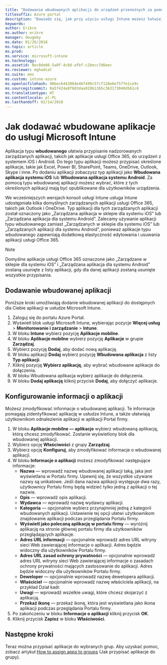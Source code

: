 ```yaml
---
title: "Dodawanie wbudowanych aplikacji do urządzeń przenośnych za pomocą usługi Intune"
titlesuffix: Azure portal
description: "Dowiedz się, jak przy użyciu usługi Intune możesz łatwiej instalować wbudowane aplikacje na urządzeniach przenośnych."
keywords: 
author: Erikre
ms.author: erikre
manager: dougeby
ms.date: 01/26/2018
ms.topic: article
ms.prod: 
ms.service: microsoft-intune
ms.technology: 
ms.assetid: 0ec8de66-5a0f-4c8d-afbf-c2becc7d6eec
ms.reviewer: mghadial
ms.suite: ems
ms.custom: intune-azure
ms.openlocfilehash: 90bec6442084e46f499c57cf128e6ef57fe1ce9c
ms.sourcegitcommit: 0a5f424a8f683daa919b13b5c363173040d561c8
ms.translationtype: HT
ms.contentlocale: pl-PL
ms.lasthandoff: 02/14/2018
---
```

# <a name="how-to-add-built-in-apps-to-microsoft-intune"></a>Jak dodawać wbudowane aplikacje do usługi Microsoft Intune

Aplikacja typu **wbudowanego** ułatwia przypisanie nadzorowanych zarządzanych aplikacji, takich jak aplikacje usługi Office 365, do urządzeń z systemem iOS i Android. Do tego typu aplikacji możesz przypisać określone aplikacje, takie jak Excel, Power BI, SharePoint, Teams, OneDrive, Outlook, Skype i inne. Po dodaniu aplikacji zobaczysz typ aplikacji jako **Wbudowana aplikacja systemu iOS** lub **Wbudowana aplikacja systemu Android**. Za pomocą typu wbudowanej aplikacji możesz wybrać, które z tych określonych aplikacji mają być opublikowane dla użytkowników urządzenia.

 We wcześniejszych wersjach konsoli usługi Intune usługa Intune udostępniała kilka domyślnych zarządzanych aplikacji usługi Office 365, takich jak Outlook i OneDrive. Typ aplikacji dla tych zarządzanych aplikacji został oznaczony jako „Zarządzana aplikacja w sklepie dla systemu iOS” lub „Zarządzana aplikacja dla systemu Android”. Zalecamy używanie aplikacji typu wbudowanego zamiast „Zarządzanych w sklepie dla systemu iOS” lub „Zarządzanych aplikacji dla systemu Android”, ponieważ aplikacje typu wbudowanego zapewniają dodatkową elastyczność edytowania i usuwania aplikacji usługi Office 365.

>[!NOTE]
>Domyślne aplikacje usługi Office 365 oznaczone jako „Zarządzane w sklepie dla systemu iOS” i „Zarządzana aplikacja dla systemu Android” zostaną usunięte z listy aplikacji, gdy dla danej aplikacji zostaną usunięte wszystkie przypisania.

## <a name="add-built-in-app"></a>Dodawanie wbudowanej aplikacji

Poniższe kroki umożliwiają dodanie wbudowanej aplikacji do dostępnych dla Ciebie aplikacji w usłudze Microsoft Intune.
1.  Zaloguj się do portalu Azure Portal.
2.  Wyświetl blok usługi Microsoft Intune, wybierając pozycje **Więcej usług** > **Monitorowanie i zarządzanie** > **Intune**.
3.  W bloku **Intune** wybierz pozycję **Aplikacje mobilne**.
4.  W bloku **Aplikacje mobilne** wybierz pozycję **Aplikacje** w grupie **Zarządzaj**.
5.  Wybierz pozycję **Dodaj**, aby dodać nową aplikację.
6.  W bloku aplikacji **Dodaj** wybierz pozycję **Wbudowana aplikacja** z listy **Typ aplikacji**.
7.  Kliknij pozycję **Wybierz aplikację**, aby wybrać wbudowane aplikacje do dołączenia.
8.  W bloku Wbudowana aplikacja wybierz aplikacje do dołączenia.
9.  W bloku **Dodaj aplikację** kliknij przycisk **Dodaj**, aby dołączyć aplikacje.


## <a name="configure-app-information"></a>Konfigurowanie informacji o aplikacji

Możesz zmodyfikować informacje o wbudowanej aplikacji. Te informacje pomagają zidentyfikować aplikację w usłudze Intune, a także ułatwiają użytkownikom odnalezienie aplikacji w aplikacji Portal firmy.
1.  W bloku **Aplikacje mobilne — aplikacje** wybierz wbudowaną aplikację, którą chcesz zmodyfikować. Zostanie wyświetlony blok dla wbudowanej aplikacji.
2.  Wybierz opcję **Właściwości** z grupy **Zarządzaj**.
3.  Wybierz opcję **Konfiguruj**, aby zmodyfikować informacje o wbudowanej aplikacji.
4.  W bloku **Informacje o aplikacji** możesz zmodyfikować następujące informacje:
    -   **Nazwa** — wprowadź nazwę wbudowanej aplikacji taką, jaka jest wyświetlana w Portalu firmy. Upewnij się, że wszystkie używane nazwy są unikatowe. Jeśli dana nazwa aplikacji występuje dwa razy, użytkownicy Portalu firmy będą widzieć tylko jedną z aplikacji o tej nazwie.
    -   **Opis** — wprowadź opis aplikacji. 
    -   **Wydawca** — wprowadź nazwę wydawcy aplikacji.
    -   **Kategoria** — opcjonalnie wybierz przynajmniej jedną z kategorii wbudowanych aplikacji. Ustawienie tej opcji ułatwi użytkownikom znajdowanie aplikacji podczas przeglądania Portalu firmy.
    -   **Wyświetl jako polecaną aplikację w portalu firmy** — wyróżnij aplikację na stronie głównej portalu firmy dla użytkowników przeglądających aplikacje.
    -   **Adres URL informacji** — opcjonalnie wprowadź adres URL witryny sieci Web zawierającej informacje o aplikacji. Adres będzie widoczny dla użytkowników Portalu firmy.
    -   **Adres URL zasad ochrony prywatności** — opcjonalnie wprowadź adres URL witryny sieci Web zawierającej informacje o zasadach ochrony prywatności mających zastosowanie do aplikacji. Adres będzie widoczny dla użytkowników Portalu firmy.
    -   **Deweloper** — opcjonalnie wprowadź nazwę dewelopera aplikacji.
    -   **Właściciel** — opcjonalnie wprowadź nazwę właściciela aplikacji, na przykład Dział kadr.
    -   **Uwagi** — wprowadź wszelkie uwagi, które chcesz skojarzyć z aplikacją.
    -   **Przekaż ikonę** — przekaż ikonę, która jest wyświetlana jako ikona aplikacji podczas przeglądania Portalu firmy.
3.  Po zakończeniu w bloku **Informacje o aplikacji** kliknij przycisk **OK**.
4.  Kliknij przycisk **Zapisz** w bloku **Właściwości**.

## <a name="next-steps"></a>Następne kroki

Teraz można przypisać aplikacje do wybranych grup. Aby uzyskać pomoc, zobacz artykuł [How to assign apps to groups](apps-deploy.md) (Jak przypisać aplikacje do grupy).
